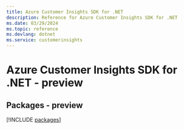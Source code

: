 ```yaml
---
title: Azure Customer Insights SDK for .NET
description: Reference for Azure Customer Insights SDK for .NET
ms.date: 03/29/2024
ms.topic: reference
ms.devlang: dotnet
ms.service: customerinsights
---
```

# Azure Customer Insights SDK for .NET - preview
## Packages - preview
[!INCLUDE [packages](customer-insights-index.md)]
